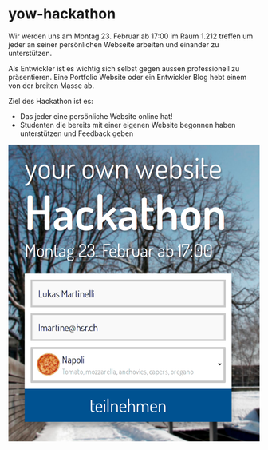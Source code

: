 # yow-hackathon
Wir werden uns am Montag 23. Februar ab 17:00 im Raum 1.212 treffen um jeder
an seiner persönlichen Webseite arbeiten und einander zu unterstützen.

Als Entwickler ist es wichtig sich selbst gegen aussen professionell zu präsentieren. Eine Portfolio Website oder ein Entwickler Blog hebt einem 
von der breiten Masse ab.

Ziel des Hackathon ist es:
- Das jeder eine persönliche Website online hat!
- Studenten die bereits mit einer eigenen Website begonnen haben
  unterstützen und Feedback geben

![Alt text](screenshot.png)
